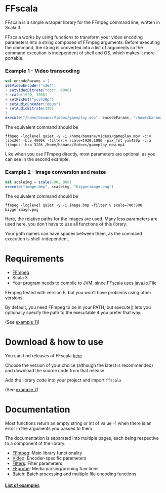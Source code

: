 # FFscala

FFscala is a simple wrapper library for the FFmpeg command line, written in Scala 3.

FFscala works by using functions to transform your video encoding parameters into a string composed of FFmpeg arguments. Before executing the command, the string is converted into a list of arguments so the command execution is independent of shell and OS, which makes it more portable.

### Example 1 - Video transcoding
```scala
val encodeParams = {
setVideoEncoder("x264")
+ setVideoBitrate("cbr", 4000)
+ scale(1920, 1080)
+ setPixFmt("yuv420p")
+ setAudioEncoder("opus")
+ setAudioBitrate(320)
}
execute("/home/banana/Videos/gameplay.mov", encodeParams, "/home/banana/Videos/gameplay.mp4")
```

The equivalent command should be
```
ffmpeg -loglevel quiet -y -i /home/banana/Videos/gameplay.mov -c:v libx264 -b:v 4000k -filter:v scale=1920:1080 -pix_fmt yuv420p -c:a libopus -b:a 320k /home/banana/Videos/gameplay_new.mp4
```
Like when you use FFmpeg directly, most parameters are optional, as you can see in the second example.

### Example 2 - Image conversion and resize
```scala
val scaleimg = scale(700, 800)
execute("image.bmp", scaleimg, "biggerimage.png")
```
The equivalent command should be
```
ffmpeg -loglevel quiet -y -i image.bmp -filter:v scale=700:800 biggerimage.png
```
Here, the relative paths for the images are used. Many less parameters are used here, you don't have to use all functions of this library.

Your path names can have spaces between them, as the command execution is shell-independent.

# Requirements

* [FFmpeg](https://ffmpeg.org/)
* Scala 3
* Your program needs to compile to JVM, since FFscala uses java.io.File

FFmpeg tested with version 6, but you won't have problems using other versions.

By default, you need FFmpeg to be in your PATH, but execute() lets you optionally specify the path to the executable if you prefer that way.

(See [example 11](https://github.com/spacebanana420/ffscala/blob/main/docs/examples.md))

# Download & how to use

You can find releases of FFscala [here](https://github.com/spacebanana420/ffscala/releases)

Choose the version of your choice (although the latest is recommended) and download the source code from that release.

Add the library code into your project and import ```ffscala```

(See [example 7](https://github.com/spacebanana420/ffscala/blob/main/docs/examples.md))


# Documentation

Most functions return an empty string or int of value -1 when there is an error in the arguments you passed to them

The documentation is separated into multiple pages, each being respective to a component of the library.

* [FFmpeg](https://github.com/spacebanana420/ffscala/blob/main/docs/ffmpeg.md): Main library functionality
* [Video](https://github.com/spacebanana420/ffscala/blob/main/docs/video.md): Encoder-specific parameters
* [Filters](https://github.com/spacebanana420/ffscala/blob/main/docs/filters.md): Filter parameters
* [FFprobe](https://github.com/spacebanana420/ffscala/blob/main/docs/ffprobe.md): Media parsing/probing functions
* [Batch](https://github.com/spacebanana420/ffscala/blob/main/docs/batch.md): Batch processing and multiple file encoding functions

#### [List of examples](https://github.com/spacebanana420/ffscala/blob/main/docs/examples.md)
